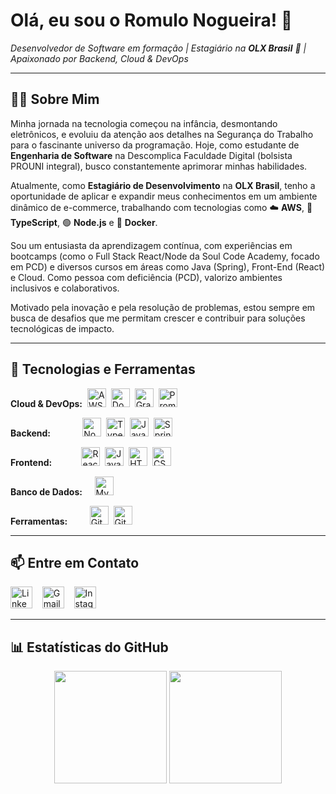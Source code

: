 # Olá, eu sou o Romulo Nogueira! 👋

<p align="left">
  <em>Desenvolvedor de Software em formação | Estagiário na <strong>OLX Brasil</strong> 🚀 | Apaixonado por Backend, Cloud & DevOps</em>
</p>

---

## 👨‍💻 Sobre Mim

<p align="left">
  Minha jornada na tecnologia começou na infância, desmontando eletrônicos, e evoluiu da atenção aos detalhes na Segurança do Trabalho para o fascinante universo da programação. Hoje, como estudante de <strong>Engenharia de Software</strong> na Descomplica Faculdade Digital (bolsista PROUNI integral), busco constantemente aprimorar minhas habilidades.
</p>
<p align="left">
  Atualmente, como <strong>Estagiário de Desenvolvimento</strong> na <strong>OLX Brasil</strong>, tenho a oportunidade de aplicar e expandir meus conhecimentos em um ambiente dinâmico de e-commerce, trabalhando com tecnologias como ☁️ <strong>AWS</strong>, 📜 <strong>TypeScript</strong>, 🟢 <strong>Node.js</strong> e 🐳 <strong>Docker</strong>.
</p>
<p align="left">
  Sou um entusiasta da aprendizagem contínua, com experiências em bootcamps (como o Full Stack React/Node da Soul Code Academy, focado em PCD) e diversos cursos em áreas como Java (Spring), Front-End (React) e Cloud. Como pessoa com deficiência (PCD), valorizo ambientes inclusivos e colaborativos.
</p>
<p align="left">
  Motivado pela inovação e pela resolução de problemas, estou sempre em busca de desafios que me permitam crescer e contribuir para soluções tecnológicas de impacto.
</p>

---

## 🚀 Tecnologias e Ferramentas

<p align="left">
  <strong>Cloud & DevOps:</strong> 
  <a href="https://aws.amazon.com" target="_blank"><img src="https://cdn.jsdelivr.net/gh/devicons/devicon/icons/amazonwebservices/amazonwebservices-original-wordmark.svg" height="30" alt="AWS logo"/></a> 
  <a href="https://www.docker.com/" target="_blank"><img src="https://cdn.jsdelivr.net/gh/devicons/devicon/icons/docker/docker-original-wordmark.svg" height="30" alt="Docker logo"/></a> 
  <a href="https://grafana.com" target="_blank"><img src="https://cdn.jsdelivr.net/gh/devicons/devicon/icons/grafana/grafana-original-wordmark.svg" height="30" alt="Grafana logo"/></a> 
  <a href="https://prometheus.io/" target="_blank"><img src="https://cdn.jsdelivr.net/gh/devicons/devicon/icons/prometheus/prometheus-original.svg" height="30" alt="Prometheus logo"/></a>
</p>
<p align="left">
  <strong>Backend:</strong>            
  <a href="https://nodejs.org" target="_blank"><img src="https://cdn.jsdelivr.net/gh/devicons/devicon/icons/nodejs/nodejs-original-wordmark.svg" height="30" alt="Node.js logo"/></a> 
  <a href="https://www.typescriptlang.org/" target="_blank"><img src="https://cdn.jsdelivr.net/gh/devicons/devicon/icons/typescript/typescript-original.svg" height="30" alt="TypeScript logo"/></a> 
  <a href="https://www.java.com" target="_blank"><img src="https://cdn.jsdelivr.net/gh/devicons/devicon/icons/java/java-original-wordmark.svg" height="30" alt="Java logo"/></a> 
  <a href="https://spring.io/" target="_blank"><img src="https://cdn.jsdelivr.net/gh/devicons/devicon/icons/spring/spring-original-wordmark.svg" height="30" alt="Spring logo"/></a> 
  <!-- Se C# for relevante, adicione: -->
  <!-- <a href="https://docs.microsoft.com/en-us/dotnet/csharp/" target="_blank"><img src="https://cdn.jsdelivr.net/gh/devicons/devicon/icons/csharp/csharp-original.svg" height="30" alt="C# logo"/></a>  -->
</p>
<p align="left">
  <strong>Frontend:</strong>           
  <a href="https://reactjs.org/" target="_blank"><img src="https://cdn.jsdelivr.net/gh/devicons/devicon/icons/react/react-original-wordmark.svg" height="30" alt="React logo"/></a> 
  <a href="https://developer.mozilla.org/en-US/docs/Web/JavaScript" target="_blank"><img src="https://cdn.jsdelivr.net/gh/devicons/devicon/icons/javascript/javascript-original.svg" height="30" alt="JavaScript logo"/></a> 
  <a href="https://developer.mozilla.org/en-US/docs/Web/HTML" target="_blank"><img src="https://cdn.jsdelivr.net/gh/devicons/devicon/icons/html5/html5-original-wordmark.svg" height="30" alt="HTML5 logo"/></a> 
  <a href="https://developer.mozilla.org/en-US/docs/Web/CSS" target="_blank"><img src="https://cdn.jsdelivr.net/gh/devicons/devicon/icons/css3/css3-original-wordmark.svg" height="30" alt="CSS3 logo"/></a>
</p>
 <p align="left">
  <strong>Banco de Dados:</strong>    
  <a href="https://www.mysql.com/" target="_blank"><img src="https://cdn.jsdelivr.net/gh/devicons/devicon/icons/mysql/mysql-original-wordmark.svg" height="30" alt="MySQL logo"/></a> 
  <!-- Adicione outros bancos se usar, ex: PostgreSQL -->
  <!-- <a href="https://www.postgresql.org" target="_blank"><img src="https://cdn.jsdelivr.net/gh/devicons/devicon/icons/postgresql/postgresql-original-wordmark.svg" height="30" alt="PostgreSQL logo"/></a>  -->
</p>
<p align="left">
  <strong>Ferramentas:</strong>        
  <a href="https://git-scm.com/" target="_blank"><img src="https://cdn.jsdelivr.net/gh/devicons/devicon/icons/git/git-original-wordmark.svg" height="30" alt="Git logo"/></a> 
  <a href="https://github.com/" target="_blank"><img src="https://cdn.jsdelivr.net/gh/devicons/devicon/icons/github/github-original.svg" height="30" alt="GitHub logo"/></a>
</p>

---

## 📫 Entre em Contato

<p align="left">
  <a href="https://www.linkedin.com/in/romulo-nogueira-605594185/" target="_blank" style="text-decoration:none;">
    <img src="https://img.shields.io/badge/LinkedIn-0077B5?style=for-the-badge&logo=linkedin&logoColor=white" height="35" alt="LinkedIn Badge"/>
  </a>  
  <a href="mailto:romulonogueira929@gmail.com" target="_blank" style="text-decoration:none;">
    <img src="https://img.shields.io/badge/Gmail-D14836?style=for-the-badge&logo=gmail&logoColor=white" height="35" alt="Gmail Badge"/>
  </a>  
  <!-- Mantenha o Instagram se for relevante para seu perfil profissional ou networking -->
  <a href="https://www.instagram.com/romulo_nogueira_84/" target="_blank" style="text-decoration:none;">
     <img src="https://img.shields.io/badge/Instagram-E4405F?style=for-the-badge&logo=instagram&logoColor=white" height="35" alt="Instagram Badge"/>
  </a>
</p>

---

## 📊 Estatísticas do GitHub

<!--- Substitua 'SEU_USERNAME_AQUI' pelo seu nome de usuário do GitHub -->
<p align="center">
  <img height="180em" src="https://github-readme-stats.vercel.app/api?username=RomuloNogueira84&show_icons=true&theme=dracula&include_all_commits=true&count_private=true&locale=pt-br"/>
  <img height="180em" src="https://github-readme-stats.vercel.app/api/top-langs/?username=RomuloNogueira84&layout=compact&langs_count=7&theme=dracula&locale=pt-br"/>
</p>

<!--
**Opcional: Adicione mais seções se desejar!**
- ## 🌱 Atualmente Aprendendo
- ## 🔭 Projetos em Destaque (Link para repositórios pinados)
- ## ✨ Curiosidades / Hobbies
-->
